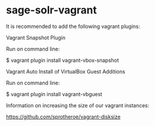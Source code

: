 # sage-solr-vagrant

It is recommended to add the following vagrant plugins:

Vagrant Snapshot Plugin

Run on command line:

$ vagrant plugin install vagrant-vbox-snapshot


Vagrant Auto Install of VirtualBox Guest Additions

Run on command line:

$ vagrant plugin install vagrant-vbguest


Information on increasing the size of our vagrant instances:

https://github.com/sprotheroe/vagrant-disksize
